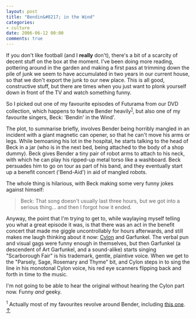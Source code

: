 ```yaml
---
layout: post
title: "Bendin&#8217; in the Wind"
categories:
- culture
date: 2006-06-12 00:00
comments: true
---
```


<p>If you don't like football (and I <strong>really</strong> don't), there's a bit of a scarcity of decent stuff on the box at the moment. I've been doing more reading, pottering around in the garden and making a first pass at trimming down the pile of junk we seem to have accumulated in two years in our current house, so that we don't export the junk to our new place. This is all good, constructive stuff, but there are times when you just want to plonk yourself down in front of the TV and watch something funny.</p>

<p>So I picked out one of my favourite episodes of Futurama from our DVD collection, which happens to feature Bender heavily<sup id="r1-120606"><a href="#f1-120606">1</a></sup>, but also one of my favourite singers, Beck: 'Bendin' in the Wind'.</p>

<p>The plot, to summarise briefly, involves Bender being horribly mangled in an incident with a giant magnetic can opener, so that he can't move his arms or legs. While bemoaning his lot in the hospital, he starts talking to the head of Beck in a jar (who is in the next bed, being attached to the body of a shop dummy). Beck gives Bender a tiny pair of robot arms to attach to his neck, with which he can play his ripped-up metal torso like a washboard. Beck persuades him to go on tour as part of his band, and they eventually start up a benefit concert ('Bend-Aid') in aid of mangled robots.</p>

<p>The whole thing is hilarious, with Beck making some very funny jokes against himself:</p>

<blockquote>
<p>
Beck: That song doesn't usually last three hours, but we got into a serious thing... and then I forgot how it ended.
</p>
</blockquote>

<p>Anyway, the point that I'm trying to get to, while waylaying myself telling you what a great episode it was, is that there was an act in the benefit concert that made me giggle uncontrollably for hours afterwards, and still makes me laugh thinking about it now: <a href="http://en.wikipedia.org/wiki/Cylon_%281978_model%29">Cylon</a> and Garfunkel. The verbal pun and visual gags were funny enough in themselves, but then Garfunkel (a descendent of Art Garfunkel, and a sound-alike) starts singing "Scarborough Fair" is his trademark, gentle, plaintive voice. When we get to the "Parsely, Sage, Rosemary and Thyme" bit, and Cylon steps in to sing the line in his monotonal Cylon voice, his red eye scanners flipping back and forth in time to the music.</p>

<p>I'm not going to be able to hear the original without hearing the Cylon part now. Funny <em>and</em> geeky.</p>

<p><sup id="f1-120606">1</sup> Actually most of my favourites revolve around Bender, including <a href="http://www.rousette.org.uk/blog/archives/2005/05/21/futurama/">this one</a>. <a href="#r1-120606">&uarr;</a></p>



